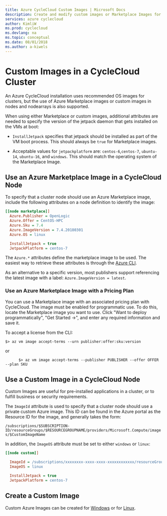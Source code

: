 ```yaml
---
title: Azure CycleCloud Custom Images | Microsoft Docs
description: Create and modify custom images or Marketplace Images for Azure CycleCloud.
services: azure cyclecloud
author: KimliW
ms.prod: cyclecloud
ms.devlang: na
ms.topic: conceptual
ms.date: 08/01/2018
ms.author: a-kiwels
---
```

# Custom Images in a CycleCloud Cluster

An Azure CycleCloud installation uses recommended OS images for clusters, but the use of Azure Marketplace images or custom images in nodes and nodearrays is also supported.

When using either Marketplace or custom images, additional attributes are needed to specify the version of the jetpack daemon that gets installed on the VMs at boot:

* `InstallJetpack` specifies that jetpack should be installed as part of the VM boot process. This should always be `true` for Marketplace images.

* Acceptable values for `jetpackplatform` are: `centos-6`,`centos-7`, `ubuntu-14`, `ubuntu-16`, and `windows`. This should match the operating system of the Marketplace Image.

## Use an Azure Marketplace Image in a CycleCloud Node

To specify that a cluster node should use an Azure Marketplace image, include the following attributes on a node definition to identify the image:

``` ini
[[node marketplace]]
  Azure.Publisher = OpenLogic
  Azure.Offer = CentOS-HPC
  Azure.Sku = 7.4
  Azure.ImageVersion = 7.4.20180301
  Azure.OS = linux

  InstallJetpack = true
  JetpackPlatform = centos-7
```

The `Azure.*` attributes define the marketplace image to be used. The easiest way to retrieve these attributes is through the [Azure CLI](https://docs.microsoft.com/en-us/cli/azure/vm/image?view=azure-cli-latest#az-vm-image-list).

As an alternative to a specific version, most publishers support referencing the latest image with a label: `Azure.ImageVersion = latest`.

### Use an Azure Marketplace Image with a Pricing Plan

You can use a Marketplace image with an associated pricing plan with CycleCloud. The image must be enabled for programmatic use. To do this, locate the Marketplace image you want to use. Click "Want to deploy programmatically", "Get Started ->", and enter any required information and save it.

To accept a license from the CLI:

``` CLI
$> az vm image accept-terms --urn publisher:offer:sku:version
```

or

``` CLI
      $> az vm image accept-terms --publisher PUBLISHER --offer OFFER --plan SKU
```

## Use a Custom Image in a CycleCloud Node

Custom Images are useful for pre-installed applications in a cluster, or to fulfill business or security requirements.

The `ImageId` attribute is used to specify that a cluster node should use a private custom Azure image. This ID can be found in the Azure portal as the Resource ID for the image, and generally takes the form:

`/subscriptions/$SUBSCRIPTION-ID/resourceGroups/$RESOURCEGROUPNAME/providers/Microsoft.Compute/images/$CustomImageName`

In addition, the `ImageOS` attribute must be set to either `windows` or `linux`:

``` ini
[[node custom]]

  ImageId = /subscriptions/xxxxxxxx-xxxx-xxxx-xxxxxxxxxxxx/resourceGroups/MyResourceGroup/providers/Microsoft.Compute/images/MyCustomImage
  ImageOS = linux

  InstallJetpack = true
  JetpackPlatform = centos-7
```
## Create a Custom Image

Custom Azure Images can be created for [Windows](https://docs.microsoft.com/en-us/azure/virtual-machines/windows/tutorial-custom-images) or for [Linux](https://docs.microsoft.com/en-us/azure/virtual-machines/linux/tutorial-custom-images).
